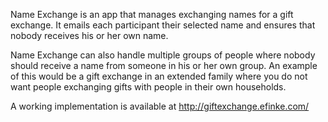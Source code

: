 Name Exchange is an app that manages exchanging names for a gift exchange.  It emails each participant their selected name and ensures that nobody receives his or her own name.

Name Exchange can also handle multiple groups of people where nobody should receive a name from someone in his or her own group. An example of this would be a gift exchange in an extended family where you do not want people exchanging gifts with people in their own households.

A working implementation is available at http://giftexchange.efinke.com/